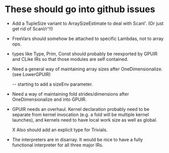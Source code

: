 

These should go into github issues 
======================================================

 * Add a TupleSize variant to ArraySizeEstimate to deal with Scanl'.
   (Or just get rid of Scanl/r'!!)

 * FreeVars should somehow be attached to specific Lambdas, not to
   array ops.

 * types like Type, Prim, Const should probably be reexported by GPUIR
   and CLike IRs so that those modules are self contained.
   
 * Need a general way of maintaining array sizes after OneDimensionalize.
   (see LowerGPUIR)

   -- starting to add a sizeEnv parameter.

 * Need a way of maintaining fold strides/dimensions after
   OneDimensionalize and into GPUIR.

 * GPUIR needs an overhaul.  Kernel declaration probably need to be
   separate from kernel invocation (e.g. a fold will be multiple
   kernel launches), and kernels need to have local work size as well
   as global.
   
   X Also should add an explicit type for Trivials.

 * The interpreters are in disarray.  It would be nice to have a fully
   functional interpreter for all three major IRs.


